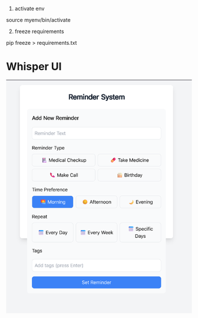 1) activate env

source myenv/bin/activate

2) freeze requirements

pip freeze > requirements.txt


# Whisper UI

![UI Screenshot](images/ui.png)